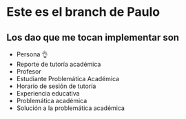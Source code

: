 # Este es el branch de Paulo

## Los dao que me tocan implementar son
+ Persona 👌
+ Reporte de tutoría académica 
+ Profesor
+ Estudiante Problemática Académica
+ Horario de sesión de tutoría
+ Experiencia educativa 
+ Problemática académica
+ Solución a la problemática académica
